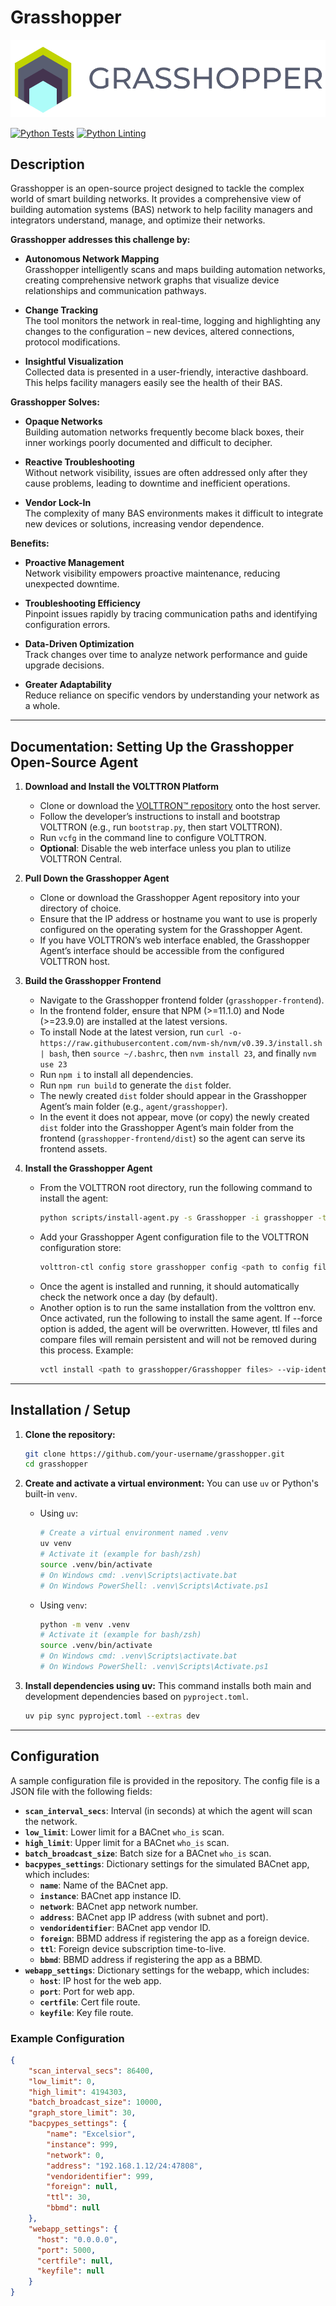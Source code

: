 # Grasshopper

![Grasshopper Logo](https://github.com/ACE-IoT-Solutions/grasshopper/blob/main/grasshopper.svg?raw=true)

[![Python Tests](https://github.com/ACE-IoT-Solutions/grasshopper/actions/workflows/test.yml/badge.svg)](https://github.com/ACE-IoT-Solutions/grasshopper/actions/workflows/test.yml)
[![Python Linting](https://github.com/ACE-IoT-Solutions/grasshopper/actions/workflows/lint.yml/badge.svg)](https://github.com/ACE-IoT-Solutions/grasshopper/actions/workflows/lint.yml)

## Description

Grasshopper is an open-source project designed to tackle the complex world of smart building networks. It provides a comprehensive view of building automation systems (BAS) network to help facility managers and integrators understand, manage, and optimize their networks.

**Grasshopper addresses this challenge by:**

- **Autonomous Network Mapping**  
  Grasshopper intelligently scans and maps building automation networks, creating comprehensive network graphs that visualize device relationships and communication pathways.

- **Change Tracking**  
  The tool monitors the network in real-time, logging and highlighting any changes to the configuration – new devices, altered connections, protocol modifications.

- **Insightful Visualization**  
  Collected data is presented in a user-friendly, interactive dashboard. This helps facility managers easily see the health of their BAS.

**Grasshopper Solves:**

- **Opaque Networks**  
  Building automation networks frequently become black boxes, their inner workings poorly documented and difficult to decipher.

- **Reactive Troubleshooting**  
  Without network visibility, issues are often addressed only after they cause problems, leading to downtime and inefficient operations.

- **Vendor Lock-In**  
  The complexity of many BAS environments makes it difficult to integrate new devices or solutions, increasing vendor dependence.

**Benefits:**

- **Proactive Management**  
  Network visibility empowers proactive maintenance, reducing unexpected downtime.

- **Troubleshooting Efficiency**  
  Pinpoint issues rapidly by tracing communication paths and identifying configuration errors.

- **Data-Driven Optimization**  
  Track changes over time to analyze network performance and guide upgrade decisions.

- **Greater Adaptability**  
  Reduce reliance on specific vendors by understanding your network as a whole.

---

## Documentation: Setting Up the Grasshopper Open-Source Agent

1. **Download and Install the VOLTTRON Platform**  
   - Clone or download the [VOLTTRON™️ repository](https://github.com/VOLTTRON/volttron) onto the host server.  
   - Follow the developer’s instructions to install and bootstrap VOLTTRON (e.g., run `bootstrap.py`, then start VOLTTRON).  
   - Run `vcfg` in the command line to configure VOLTTRON.  
   - **Optional**: Disable the web interface unless you plan to utilize VOLTTRON Central.

2. **Pull Down the Grasshopper Agent**  
   - Clone or download the Grasshopper Agent repository into your directory of choice.  
   - Ensure that the IP address or hostname you want to use is properly configured on the operating system for the Grasshopper Agent.  
   - If you have VOLTTRON’s web interface enabled, the Grasshopper Agent’s interface should be accessible from the configured VOLTTRON host.

3. **Build the Grasshopper Frontend**  
   - Navigate to the Grasshopper frontend folder (`grasshopper-frontend`).  
   - In the frontend folder, ensure that NPM (>=11.1.0) and Node (>=23.9.0) are installed at the latest versions.
   - To install Node at the latest version, run `curl -o- https://raw.githubusercontent.com/nvm-sh/nvm/v0.39.3/install.sh | bash`, then `source ~/.bashrc`, then `nvm install 23`, and finally `nvm use 23`
   - Run `npm i` to install all dependencies.
   - Run `npm run build` to generate the `dist` folder.
   - The newly created `dist` folder should appear in the Grasshopper Agent’s main folder (e.g., `agent/grasshopper`). 
   - In the event it does not appear, move (or copy) the newly created `dist` folder into the Grasshopper Agent’s main folder from the frontend (`grasshopper-frontend/dist`) so the agent can serve its frontend assets.

4. **Install the Grasshopper Agent**  
   - From the VOLTTRON root directory, run the following command to install the agent:
     ```bash
     python scripts/install-agent.py -s Grasshopper -i grasshopper -t grasshopper -f
     ```
   - Add your Grasshopper Agent configuration file to the VOLTTRON configuration store:
     ```bash
     volttron-ctl config store grasshopper config <path to config file>
     ```
   - Once the agent is installed and running, it should automatically check the network once a day (by default).
   - Another option is to run the same installation from the volttron env. Once activated, run the following to install the same agent. If --force option is added, the agent will be overwritten. However, ttl files and compare files will remain persistent and will not be removed during this process. Example:
     ```bash
     vctl install <path to grasshopper/Grasshopper files> --vip-identity grasshopper --tag gh --force
     ```

---

## Installation / Setup

1.  **Clone the repository:**
    ```bash
    git clone https://github.com/your-username/grasshopper.git
    cd grasshopper
    ```

2.  **Create and activate a virtual environment:**
    You can use `uv` or Python's built-in `venv`.

    *   Using `uv`:
        ```bash
        # Create a virtual environment named .venv
        uv venv
        # Activate it (example for bash/zsh)
        source .venv/bin/activate
        # On Windows cmd: .venv\Scripts\activate.bat
        # On Windows PowerShell: .venv\Scripts\Activate.ps1
        ```
    *   Using `venv`:
        ```bash
        python -m venv .venv
        # Activate it (example for bash/zsh)
        source .venv/bin/activate
        # On Windows cmd: .venv\Scripts\activate.bat
        # On Windows PowerShell: .venv\Scripts\Activate.ps1
        ```

3.  **Install dependencies using uv:**
    This command installs both main and development dependencies based on `pyproject.toml`.
    ```bash
    uv pip sync pyproject.toml --extras dev
    ```

---

## Configuration

A sample configuration file is provided in the repository. The config file is a JSON file with the following fields:

- **`scan_interval_secs`**: Interval (in seconds) at which the agent will scan the network.
- **`low_limit`**: Lower limit for a BACnet `who_is` scan.
- **`high_limit`**: Upper limit for a BACnet `who_is` scan.
- **`batch_broadcast_size`**: Batch size for a BACnet `who_is` scan.
- **`bacpypes_settings`**: Dictionary settings for the simulated BACnet app, which includes:
  - **`name`**: Name of the BACnet app.
  - **`instance`**: BACnet app instance ID.
  - **`network`**: BACnet app network number.
  - **`address`**: BACnet app IP address (with subnet and port).
  - **`vendoridentifier`**: BACnet app vendor ID.
  - **`foreign`**: BBMD address if registering the app as a foreign device.
  - **`ttl`**: Foreign device subscription time-to-live.
  - **`bbmd`**: BBMD address if registering the app as a BBMD.
- **`webapp_settings`**: Dictionary settings for the webapp, which includes:
  - **`host`**: IP host for the web app.
  - **`port`**: Port for web app.
  - **`certfile`**: Cert file route.
  - **`keyfile`**: Key file route.

### Example Configuration

```json
{
    "scan_interval_secs": 86400,
    "low_limit": 0,
    "high_limit": 4194303,
    "batch_broadcast_size": 10000,
    "graph_store_limit": 30,
    "bacpypes_settings": {
        "name": "Excelsior",
        "instance": 999,
        "network": 0,
        "address": "192.168.1.12/24:47808",
        "vendoridentifier": 999,
        "foreign": null,
        "ttl": 30,
        "bbmd": null
    },
    "webapp_settings": {
      "host": "0.0.0.0",
      "port": 5000,
      "certfile": null,
      "keyfile": null
    }
}
```
